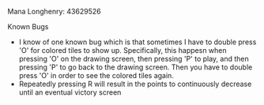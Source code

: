 Mana Longhenry: 43629526

Known Bugs
- I know of one known bug which is that sometimes I have to double press 'O' for colored tiles to show up. Specifically, this happesn when pressing 'O' on the drawing screen, then pressing 'P' to play, and then pressing 'P' to go back to the drawing screen. Then you have to double press 'O' in order to see the colored tiles again.
- Repeatedly pressing R will result in the points to continuously decrease until an eventual victory screen

